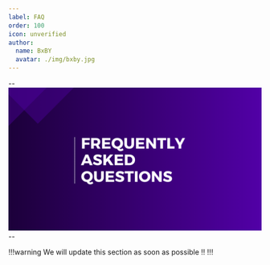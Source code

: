 ```yaml
---
label: FAQ
order: 100
icon: unverified
author:
  name: BxBY
  avatar: ./img/bxby.jpg
---
```


--![](./img/FAQ.png)--

!!!warning
We will update this section as soon as possible !!
!!!